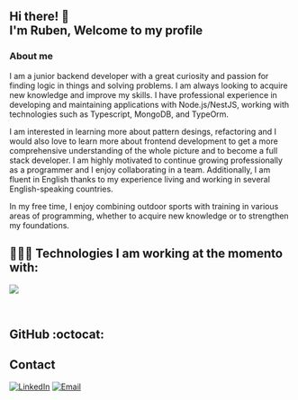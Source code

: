 ## Hi there! 👋 <br> I'm Ruben, Welcome to my profile 

### About me

I am a junior backend developer with a great curiosity and passion for finding logic in things and solving problems. I am always looking to acquire new knowledge and improve my skills. I have professional experience in developing and maintaining applications with Node.js/NestJS, working with technologies such as Typescript, MongoDB, and TypeOrm.

I am interested in learning more about pattern desings, refactoring and I would also love to learn more about frontend development to get a more comprehensive understanding of the whole picture and to become a full stack developer. I am highly motivated to continue growing professionally as a programmer and I enjoy collaborating in a team. Additionally, I am fluent in English thanks to my experience living and working in several English-speaking countries.

In my free time, I enjoy combining outdoor sports with training in various areas of programming, whether to acquire new knowledge or to strengthen my foundations.
<br>


<h2 >👨🏻‍💻 Technologies I am working at the momento with: </h2>
<!--tech stack icons-->
<p align="left">
  <a href="https://skillicons.dev">
    <img src="https://skillicons.dev/icons?i=nestjs,nodejs,typescript,js,css,html,mysql,postgresql,mongodb,git,github,docker,postman,vscode,&perline=12" />
  </a>
</p>
<br>
<!-------------------------->
  <h2>GitHub :octocat:</h2>

## Contact
[![LinkedIn](https://img.shields.io/badge/LinkedIn-0A66C2?logo=linkedin&logoColor=fff)](https://www.linkedin.com/in/ruben-plaza-vicente/)
[![Email](https://img.shields.io/badge/Email-0078D4?logo=microsoft-outlook&logoColor=white)](mailto:rubenplazavicente@hotmail.com)

